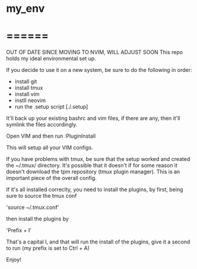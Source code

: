 # my_env
# ======
OUT OF DATE SINCE MOVING TO NVIM, WILL ADJUST SOON
This repo holds my ideal environmental set up.

If you decide to use it on a new system, be sure to do the following in order:
 - install git
 - install tmux
 - install vim
 - instll neovim
 - run the .setup script [./.setup]

It'll back up your existing bashrc and vim files, if there are any, then it'll symlink the files accordingly.

Open VIM and then run :PluginInstall

This will setup all your VIM configs.

If you have problems with tmux, be sure that the setup worked and created the ~/.tmux/ directory. It's possible that it doesn't if for some reason it doesn't download the tpm repository (tmux plugin manager). This is an important piece of the overall config.

If it's all installed correclty, you need to install the plugins, by first, being sure to source the tmux conf

'source ~/.tmux.conf'

then install the plugins by 

'Prefix + I'

That's a capital I, and that will run the install of the plugins, give it a second to run
(my prefix is set to Ctrl + A)


Enjoy!

